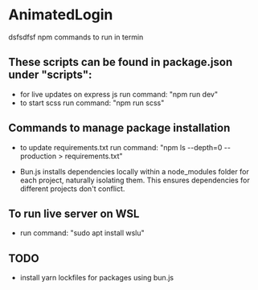 # AnimatedLogin
dsfsdfsf
npm commands to run in termin

## These scripts can be found in package.json under "scripts":

- for live updates on express js run command: "npm run dev"
- to start scss run command: "npm run scss"

## Commands to manage package installation

<!-- - to install requirements.txt run command: -->
- to update requirements.txt run command: "npm ls --depth=0 --production > requirements.txt"

- Bun.js installs dependencies locally within a node_modules folder for each project, naturally isolating them.
  This ensures dependencies for different projects don't conflict.

## To run live server on WSL

- run command: "sudo apt install wslu"


## TODO

- install yarn lockfiles for packages using bun.js

